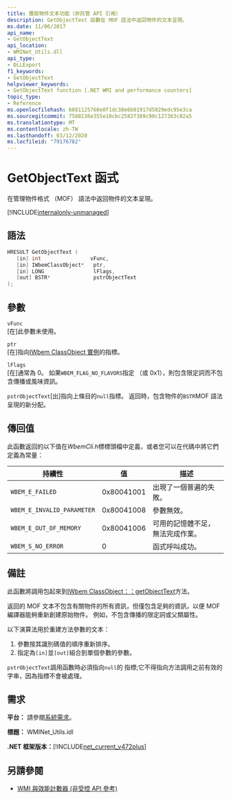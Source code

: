 ```yaml
---
title: 獲取物件文本功能（非託管 API 引用）
description: GetObjectText 函數在 MOF 語法中返回物件的文本呈現。
ms.date: 11/06/2017
api_name:
- GetObjectText
api_location:
- WMINet_Utils.dll
api_type:
- DLLExport
f1_keywords:
- GetObjectText
helpviewer_keywords:
- GetObjectText function [.NET WMI and performance counters]
topic_type:
- Reference
ms.openlocfilehash: 6881125760e0f1dc38e6b01917d5829edc95e3ca
ms.sourcegitcommit: 7588136e355e10cbc2582f389c90c127363c02a5
ms.translationtype: MT
ms.contentlocale: zh-TW
ms.lasthandoff: 03/12/2020
ms.locfileid: "79176782"
---
```

# <a name="getobjecttext-function"></a>GetObjectText 函式
在管理物件格式 （MOF） 語法中返回物件的文本呈現。

[!INCLUDE[internalonly-unmanaged](../../../../includes/internalonly-unmanaged.md)]

## <a name="syntax"></a>語法  
  
```cpp  
HRESULT GetObjectText (
   [in] int                vFunc,
   [in] IWbemClassObject*   ptr,
   [in] LONG                lFlags,
   [out] BSTR*              pstrObjectText
);
```  

## <a name="parameters"></a>參數

`vFunc`  
[在]此參數未使用。

`ptr`  
[在]指向[IWbem ClassObject 實例](/windows/desktop/api/wbemcli/nn-wbemcli-iwbemclassobject)的指標。

`lFlags`  
[在]通常為 0。 如果`WBEM_FLAG_NO_FLAVORS`指定 （或 0x1），則包含限定詞而不包含傳播或風味資訊。

`pstrObjectText`[出]指向上條目的`null`指標。 返回時，包含物件的`BSTR`MOF 語法呈現的新分配。  

## <a name="return-value"></a>傳回值

此函數返回的以下值在*WbemCli.h*標標頭檔中定義，或者您可以在代碼中將它們定義為常量：

|持續性  |值  |描述  |
|---------|---------|---------|
|`WBEM_E_FAILED` | 0x80041001 | 出現了一個普遍的失敗。 |
|`WBEM_E_INVALID_PARAMETER` | 0x80041008 | 參數無效。 |
|`WBEM_E_OUT_OF_MEMORY` | 0x80041006 | 可用的記憶體不足，無法完成作業。 |
|`WBEM_S_NO_ERROR` | 0 | 函式呼叫成功。  |
  
## <a name="remarks"></a>備註

此函數將調用包起來到[IWbem ClassObject：：getObjectText](/windows/desktop/api/wbemcli/nf-wbemcli-iwbemclassobject-getobjecttext)方法。

返回的 MOF 文本不包含有關物件的所有資訊，但僅包含足夠的資訊，以便 MOF 編譯器能夠重新創建原始物件。 例如，不包含傳播的限定詞或父類屬性。

以下演算法用於重建方法參數的文本：

1. 參數按其識別碼值的順序重新排序。
1. 指定為`[in]`並`[out]`組合到單個參數的參數。

`pstrObjectText`調用函數時必須指向`null`的 指標;它不得指向方法調用之前有效的字串，因為指標不會被處理。

## <a name="requirements"></a>需求  
**平台：** 請參閱[系統需求](../../get-started/system-requirements.md)。  
  
 **標題：** WMINet_Utils.idl  
  
 **.NET 框架版本：**[!INCLUDE[net_current_v472plus](../../../../includes/net-current-v472plus.md)]  
  
## <a name="see-also"></a>另請參閱

- [WMI 與效能計數器 (非受控 API 參考)](index.md)
